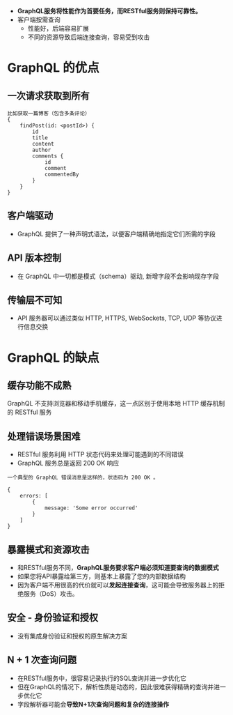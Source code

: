 - **GraphQL服务将性能作为首要任务，而RESTful服务则保持可靠性。**
- 客户端按需查询
    - 性能好，后端容易扩展
    - 不同的资源导致后端连接查询，容易受到攻击

# GraphQL 的优点
## 一次请求获取到所有
```
比如获取一篇博客（包含多条评论）
{
    findPost(id: <postId>) {
        id
        title
        content
        author
        comments {
            id
            comment
            commentedBy
        }
    }
}
```

## 客户端驱动
- GraphQL 提供了一种声明式语法，以便客户端精确地指定它们所需的字段

## API 版本控制
- 在 GraphQL 中一切都是模式（schema）驱动, 新增字段不会影响现存字段

## 传输层不可知
- API 服务器可以通过类似 HTTP, HTTPS, WebSockets, TCP, UDP 等协议进行信息交换

# GraphQL 的缺点
## **缓存功能不成熟**
GraphQL 不支持浏览器和移动手机缓存，这一点区别于使用本地 HTTP 缓存机制的 RESTful 服务

## 处理错误场景困难
- RESTful 服务利用 HTTP 状态代码来处理可能遇到的不同错误
- GraphQL 服务总是返回 200 OK 响应
```
一个典型的 GraphQL 错误消息是这样的，状态码为 200 OK 。

{
    errors: [
        { 
            message: 'Some error occurred'
        }
    ]
}

```

## 暴露模式和资源攻击
- 和RESTful服务不同，**GraphQL服务要求客户端必须知道要查询的数据模式**
- 如果您将API暴露给第三方，则基本上暴露了您的内部数据结构
- 因为客户端不用很高的代价就可以**发起连接查询**，这可能会导致服务器上的拒绝服务（DoS）攻击。

## 安全 - 身份验证和授权
- 没有集成身份验证和授权的原生解决方案

## N + 1 次查询问题
- 在RESTful服务中，很容易记录执行的SQL查询并进一步优化它
- 但在GraphQL的情况下，解析性质是动态的，因此很难获得精确的查询并进一步优化它
- 字段解析器可能会**导致N+1次查询问题和复杂的连接操作**
